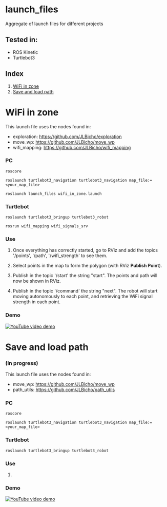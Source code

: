 # launch_files
Aggregate of launch files for different projects

## Tested in:
- ROS Kinetic
- Turtlebot3

## Index
1. [WiFi in zone](#wifi-in-zone)
2. [Save and load path](#save-and-load-path)

# WiFi in zone
This launch file uses the nodes found in: 

- exploration: https://github.com/JLBicho/exploration
- move_wp: https://github.com/JLBicho/move_wp
- wifi_mapping: https://github.com/JLBicho/wifi_mapping

### PC
`roscore`

`roslaunch turtlebot3_navigation turtlebot3_navigation map_file:=<your_map_file>`

`roslaunch launch_files wifi_in_zone.launch`

### Turtlebot
`roslaunch turtlebot3_bringup turtlebot3_robot`

`rosrun wifi_mapping wifi_signals_srv`

### Use
1) Once everything has correctly started, go to RViz and add the topics '/points', '/path', '/wifi_strength' to see them.

2) Select points in the map to form the polygon (with RViz **Publish Point**).

3) Publish in the topic '/start' the string "start". The points and path will now be shown in RViz.

4) Publish in the topic '/command' the string "next". The robot will start moving autonomously to each point, and retrieving the WiFi signal strength in each point.

### Demo
[![YouTube video demo](https://img.youtube.com/vi/JihOmws5eDw/0.jpg)](https://www.youtube.com/watch?v=JihOmws5eDw)

# Save and load path
### (In progress)
This launch file uses the nodes found in: 

- move_wp: https://github.com/JLBicho/move_wp
- path_utils: https://github.com/JLBicho/path_utils

### PC
`roscore`

`roslaunch turtlebot3_navigation turtlebot3_navigation map_file:=<your_map_file>`

### Turtlebot
`roslaunch turtlebot3_bringup turtlebot3_robot`


### Use
1) 

### Demo
[![YouTube video demo](https://img.youtube.com/vi/_WrC5S0jUaw/0.jpg)](https://www.youtube.com/watch?v=_WrC5S0jUaw)
